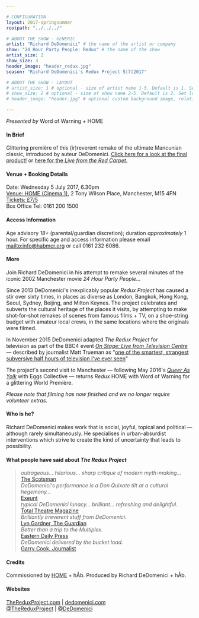 ```yaml
---

# CONFIGURATION
layout: 2017-springsummer
rootpath: "../../../"

# ABOUT THE SHOW - GENERIC
artist: "Richard DeDomenici" # the name of the artist or company
show: "24 Hour Party People: Redux" # the name of the show
artist_size: 2
show_size: 3
header_image: "header_redux.jpg"
season: "Richard DeDomenici's Redux Project 5|7|2017"

# ABOUT THE SHOW - LAYOUT
# artist_size: 1 # optional - size of artist name 1-5. Default is 1. Set longer names to lower values
# show_size: 2 # optional - size of show name 2-5. Default is 2. Set longer names to lower values
# header_image: "header.jpg" # optional custom background image, relative to current page

---
```

*Presented by* Word of Warning *+* HOME      
           
#### In Brief     
Glittering première of this (ir)reverent remake of the ultimate Mancunian classic, introduced by auteur DeDomenici.  <a href="http://thereduxproject.com/manchester" target="_blank">Click here for a look at the final product!</a> or <a href="https://www.facebook.com/HOMEmcr/videos/1399187930176710/" target="_blank">here for the *Live from the Red Carpet*. </a>    
        
#### Venue + Booking Details       
Date: Wednesday 5 July 2017, 6.30pm              
<a href="http://homemcr.org/visit" target="_blank">Venue: HOME (Cinema 1)</a>, 2 Tony Wilson Place, Manchester, M15 4FN          
<a href="http://homemcr.org/checkout/?pid=318395" target="_blank">Tickets: £7/5</a>        
Box Office Tel: 0161 200 1500             
              
#### Access Information          
Age advisory *18+* (parental/guardian discretion); duration *approximately* 1 hour. For specific age and access information please email <mailto:info@habmcr.org> or call 0161 232 6086.          
            
#### More            
Join Richard DeDomenici in his attempt to remake several minutes of the iconic 2002 Manchester movie *24 Hour Party People*…        
        
Since 2013 DeDomenici's inexplicably popular *Redux Project* has caused a stir over sixty times, in places as diverse as 
London, Bangkok, Hong Kong, Seoul, Sydney, Beijing, and Milton Keynes. The project celebrates and subverts the cultural heritage of the places it visits, by attempting to make shot-for-shot remakes of scenes from famous films + TV, on a shoe-string budget with amateur local crews, in the same locations where the originals were filmed.         
       
In November 2015 DeDomenici adapted *The Redux Project* for television as part of the BBC4 event <a href="http://www.bbc.co.uk/programmes/p038bxhz" target="_blank">*On Stage: Live from Television Centre*</a> — described by journalist Matt Trueman as "<a href="http://twitter.com/matttrueman/status/666028504119648256" target="_blank">one of the smartest, strangest subversive half hours of television I've ever seen</a>"         
         
The project's second visit to Manchester — following May 2016's [*Queer As Yolk*](/archive/2016-springsummer/redux) with Eggs Collective — returns *Redux* HOME with Word of Warning for a glittering World Première.           
             
*Please note that filming has now finished and we no longer require volunteer extras.*                         
             
#### Who is he?        
Richard DeDomenici makes work that is social, joyful, topical and political — although rarely simultaneously. He specialises in urban-absurdist interventions which strive to create the kind of uncertainty that leads to possibility.        
       
#### What people have said about *The Redux Project*         
>*outrageous… hilarious… sharp critique of modern myth-making…*<br><a href="http://www.scotsman.com/lifestyle/culture/theatre/theatre-review-buzzcut-various-venues-glasgow-1-2870020" target="_blank">The Scotsman</a>       
>*DeDomenici's performance is a Don Quixote tilt at a cultural hegemony…*<br><a href="http://exeuntmagazine.com/features/live-from-television-centre" target="_blank">Exeunt</a>   
>*typical DeDomenici lunacy… brilliant… refreshing and delightful.*<br><a href="http://www.totaltheatre.org.uk/richard-dedomenici-the-redux-project" target="_blank">Total Theatre Magazine</a>   
>*Brilliantly irreverent stuff from DeDomenici.*<br><a href="https://twitter.com/lyngardner/status/666011949394710530" target="_blank">Lyn Gardner, The Guardian</a>      
>*Better than a trip to the Multiplex.*<br><a href="http://www.edp24.co.uk/going-out/review_richard_dedomenici_the_redux_project_1_4075953" target="_blank">Eastern Daily Press</a>           
>*DeDomenici delivered by the bucket load.*<br><a href="http://longlens.wordpress.com/2015/12/01/criticising-the-bbc-live-tv-and-live-from-televison-centre-featuring-common-wealthg-gecko-theatre-richard-dedomenici-and-tourettes-hero" target="_blank">Garry Cook, Journalist</a>             
        
#### Credits         
Commissioned by <a href="http://homemcr.org/event/24-hour-party-people-redux" target="_blank">HOME</a> + hÅb. Produced by Richard DeDomenici + hÅb.        
          
#### Websites       
<a href="http://TheReduxProject.com" target="_blank">TheReduxProject.com</a> | <a href="http://dedomenici.com" target="_blank">dedomenici.com</a><br><a href="http://twitter.com/TheReduxProject" target="_blank">@TheReduxProject</a> | <a href="http://twitter.com/DeDomenici" target="_blank">@DeDomenici</a>
